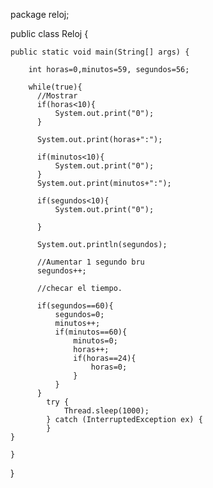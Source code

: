 
package reloj;

public class Reloj {

    public static void main(String[] args) {
        
        int horas=0,minutos=59, segundos=56;
        
        while(true){
          //Mostrar
          if(horas<10){
              System.out.print("0");
          }
          
          System.out.print(horas+":");
          
          if(minutos<10){
              System.out.print("0");
          }
          System.out.print(minutos+":");
          
          if(segundos<10){
              System.out.print("0");
              
          }
          
          System.out.println(segundos);
          
          //Aumentar 1 segundo bru
          segundos++;
          
          //checar el tiempo.
          
          if(segundos==60){
              segundos=0;
              minutos++;
              if(minutos==60){
                  minutos=0;
                  horas++;
                  if(horas==24){
                      horas=0;
                  }                   
              }
          }
            try {
                Thread.sleep(1000);
            } catch (InterruptedException ex) {
            }
    }
    
    }
}

